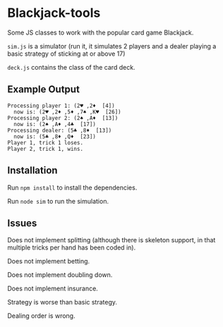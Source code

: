 # Blackjack-tools

Some JS classes to work with the popular card game Blackjack.

`sim.js` is a simulator (run it, it simulates 2 players and a dealer playing a basic strategy of sticking at or above 17)

`deck.js` contains the class of the card deck.

## Example Output

    Processing player 1: (2♥️ ,2♦️  [4])
      now is: (2♥️ ,2♦️ ,5♦️ ,7♠️ ,K♥️  [26])
    Processing player 2: (2♠️ ,A♦️  [13])
      now is: (2♠️ ,A♦️ ,4♣️  [17])
    Processing dealer: (5♣️ ,8♦️  [13])
      now is: (5♣️ ,8♦️ ,Q♦️  [23])
    Player 1, trick 1 loses.
    Player 2, trick 1, wins.

## Installation

Run `npm install` to install the dependencies.

Run `node sim` to run the simulation.

## Issues

Does not implement splitting (although there is skeleton support, in that multiple tricks per hand has been coded in).

Does not implement betting.

Does not implement doubling down.

Does not implement insurance.

Strategy is worse than basic strategy.

Dealing order is wrong.
